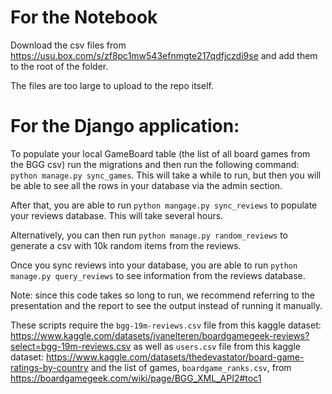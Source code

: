 # For the Notebook

Download the csv files from https://usu.box.com/s/zf8pc1mw543efnmgte217qdfjczdi9se and add them to the root of the folder.

The files are too large to upload to the repo itself.

# For the Django application:

To populate your local GameBoard table (the list of all board games from the BGG csv) run the migrations and then run the following command: `python manage.py sync_games`. This will take a while to run, but then you will be able to see all the rows in your database via the admin section. 

After that, you are able to run `python mangage.py sync_reviews` to populate your reviews database. This will take several hours. 

Alternatively, you can then run `python manage.py random_reviews` to generate a csv with 10k random items from the reviews. 

Once you sync reviews into your database, you are able to run `python manage.py query_reviews` to see information from the reviews database.

Note: since this code takes so long to run, we recommend referring to the presentation and the report to see the output instead of running it manually. 

These scripts require the `bgg-19m-reviews.csv` file from this kaggle dataset: https://www.kaggle.com/datasets/jvanelteren/boardgamegeek-reviews?select=bgg-19m-reviews.csv
as well as `users.csv` file from this kaggle dataset: https://www.kaggle.com/datasets/thedevastator/board-game-ratings-by-country
and the list of games, `boardgame_ranks.csv`, from https://boardgamegeek.com/wiki/page/BGG_XML_API2#toc1

